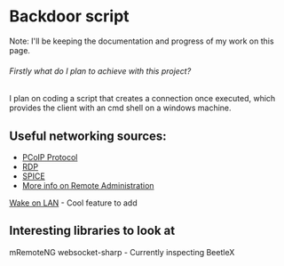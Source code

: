 # Backdoor script

Note: I'll be keeping the documentation and progress of my work on this page.

###### Firstly what do I plan to achieve with this project?
I plan on coding a script that creates a connection once executed, which provides the client with an cmd shell on a windows machine.

## Useful networking sources:

* [PCoIP Protocol](https://en.wikipedia.org/wiki/Teradici#PCoIP_Protocol)
* [RDP](https://en.wikipedia.org/wiki/Remote_Desktop_Protocol)
* [SPICE](https://en.wikipedia.org/wiki/Simple_Protocol_for_Independent_Computing_Environments)
* [More info on Remote Administration](https://en.wikipedia.org/wiki/Remote_administration)


[Wake on LAN](https://en.wikipedia.org/wiki/Wake-on-LAN) - Cool feature to add

## Interesting libraries to look at
mRemoteNG
websocket-sharp - Currently inspecting 
BeetleX
